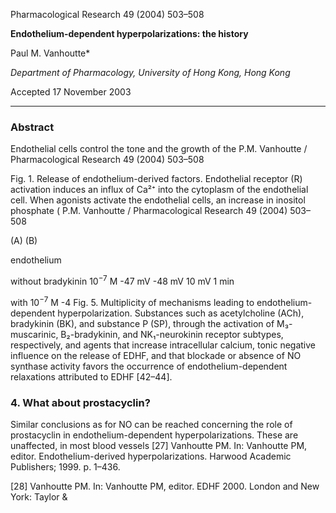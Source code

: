 
Pharmacological Research 49 (2004) 503–508

**Endothelium-dependent hyperpolarizations: the history**

Paul M. Vanhoutte*

*Department of Pharmacology, University of Hong Kong, Hong Kong*

Accepted 17 November 2003

---

### Abstract

Endothelial cells control the tone and the growth of the
P.M. Vanhoutte / Pharmacological Research 49 (2004) 503–508

Fig. 1. Release of endothelium-derived factors. Endothelial receptor (R) activation induces an influx of Ca²⁺ into the cytoplasm of the endothelial cell. When agonists activate the endothelial cells, an increase in inositol phosphate (
P.M. Vanhoutte / Pharmacological Research 49 (2004) 503–508

(A)
(B)

endothelium

without
bradykinin
$10^{-7}$ M
-47 mV
-48 mV
10 mV
1 min

with
$10^{-7}$ M
-4
Fig. 5. Multiplicity of mechanisms leading to endothelium-dependent hyperpolarization. Substances such as acetylcholine (ACh), bradykinin (BK), and substance P (SP), through the activation of M₃-muscarinic, B₂-bradykinin, and NK₁-neurokinin receptor subtypes, respectively, and agents that increase intracellular calcium,
tonic negative influence on the release of EDHF, and that blockade or absence of NO synthase activity favors the occurrence of endothelium-dependent relaxations attributed to EDHF [42–44].

### 4. What about prostacyclin?

Similar conclusions as for NO can be reached concerning the role of prostacyclin in endothelium-dependent hyperpolarizations. These are unaffected, in most blood vessels
[27] Vanhoutte PM. In: Vanhoutte PM, editor. Endothelium-derived hyperpolarizations. Harwood Academic Publishers; 1999. p. 1–436.

[28] Vanhoutte PM. In: Vanhoutte PM, editor. EDHF 2000. London and New York: Taylor &